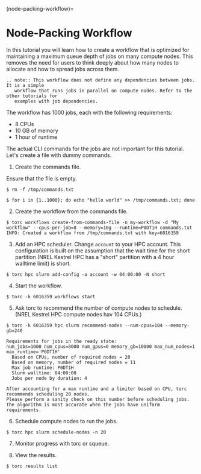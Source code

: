 (node-packing-workflow)=

# Node-Packing Workflow

In this tutorial you will learn how to create a workflow that is optimized for maintaining a maximum
queue depth of jobs on many compute nodes. This removes the need for users to think deeply about how
many nodes to allocate and how to spread jobs across them.

```{eval-rst}
.. note:: This workflow does not define any dependencies between jobs. It is a simple
   workflow that runs jobs in parallel on compute nodes. Refer to the other tutorials for
   examples with job dependencies.
```

The workflow has 1000 jobs, each with the following requirements:
- 8 CPUs
- 10 GB of memory
- 1 hour of runtime

The actual CLI commands for the jobs are not important for this tutorial. Let's create a file with
dummy commands.

1. Create the commands file.

Ensure that the file is empty.
```console
$ rm -f /tmp/commands.txt
```
```console
$ for i in {1..1000}; do echo "hello world" >> /tmp/commands.txt; done
```

2. Create the workflow from the commands file.
```console
$ torc workflows create-from-commands-file -n my-workflow -d "My workflow" --cpus-per-job=8 --memory=10g --runtime=P0DT1H commands.txt
INFO: Created a workflow from /tmp/commands.txt with key=6016359
```

3. Add an HPC scheduler. Change `account` to your HPC account. This configuration is built on the
assumption that the wait time for the short partition (NREL Kestrel HPC has a "short" partition with
a 4 hour walltime limit) is short.
```console
$ torc hpc slurm add-config -a account -w 04:00:00 -N short
```

4. Start the workflow.
```console
$ torc -k 6016359 workflows start
```

5. Ask torc to recommend the number of compute nodes to schedule. (NREL Kestrel HPC compute nodes hav 104 CPUs.)
```console
$ torc -k 6016359 hpc slurm recommend-nodes --num-cpus=104 --memory-gb=240
```
```console
Requirements for jobs in the ready state:
num_jobs=1000 num_cpus=8000 num_gpus=0 memory_gb=10000 max_num_nodes=1 max_runtime='P0DT1H'
  Based on CPUs, number of required nodes = 20
  Based on memory, number of required nodes = 11
  Max job runtime: P0DT1H
  Slurm walltime: 04:00:00
  Jobs per node by duration: 4

After accounting for a max runtime and a limiter based on CPU, torc recommends scheduling 20 nodes.
Please perform a sanity check on this number before scheduling jobs.
The algorithm is most accurate when the jobs have uniform requirements.
```

6. Schedule compute nodes to run the jobs.
```console
$ torc hpc slurm schedule-nodes -n 20
```

7. Monitor progress with torc or squeue.

8. View the results.

```console
$ torc results list
```

